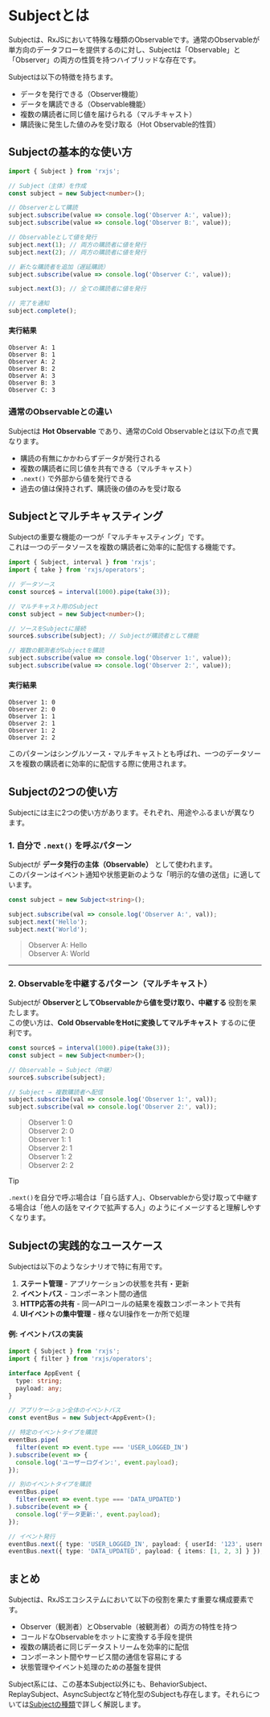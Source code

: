 # Subjectとは

Subjectは、RxJSにおいて特殊な種類のObservableです。通常のObservableが単方向のデータフローを提供するのに対し、Subjectは「Observable」と「Observer」の両方の性質を持つハイブリッドな存在です。

Subjectは以下の特徴を持ちます。

- データを発行できる（Observer機能）
- データを購読できる（Observable機能）
- 複数の購読者に同じ値を届けられる（マルチキャスト）
- 購読後に発生した値のみを受け取る（Hot Observable的性質）


## Subjectの基本的な使い方

```ts
import { Subject } from 'rxjs';

// Subject（主体）を作成
const subject = new Subject<number>();

// Observerとして購読
subject.subscribe(value => console.log('Observer A:', value));
subject.subscribe(value => console.log('Observer B:', value));

// Observableとして値を発行
subject.next(1); // 両方の購読者に値を発行
subject.next(2); // 両方の購読者に値を発行

// 新たな購読者を追加（遅延購読）
subject.subscribe(value => console.log('Observer C:', value));

subject.next(3); // 全ての購読者に値を発行

// 完了を通知
subject.complete();
```

#### 実行結果
```
Observer A: 1
Observer B: 1
Observer A: 2
Observer B: 2
Observer A: 3
Observer B: 3
Observer C: 3
```

### 通常のObservableとの違い

Subjectは **Hot Observable** であり、通常のCold Observableとは以下の点で異なります。

- 購読の有無にかかわらずデータが発行される
- 複数の購読者に同じ値を共有できる（マルチキャスト）
- `.next()` で外部から値を発行できる
- 過去の値は保持されず、購読後の値のみを受け取る


## Subjectとマルチキャスティング

Subjectの重要な機能の一つが「マルチキャスティング」です。  
これは一つのデータソースを複数の購読者に効率的に配信する機能です。

```ts
import { Subject, interval } from 'rxjs';
import { take } from 'rxjs/operators';

// データソース
const source$ = interval(1000).pipe(take(3));

// マルチキャスト用のSubject
const subject = new Subject<number>();

// ソースをSubjectに接続
source$.subscribe(subject); // Subjectが購読者として機能

// 複数の観測者がSubjectを購読
subject.subscribe(value => console.log('Observer 1:', value));
subject.subscribe(value => console.log('Observer 2:', value));
```

#### 実行結果
```
Observer 1: 0
Observer 2: 0
Observer 1: 1
Observer 2: 1
Observer 1: 2
Observer 2: 2
```

このパターンはシングルソース・マルチキャストとも呼ばれ、一つのデータソースを複数の購読者に効率的に配信する際に使用されます。


## Subjectの2つの使い方

Subjectには主に2つの使い方があります。それぞれ、用途やふるまいが異なります。

### 1. 自分で `.next()` を呼ぶパターン

Subjectが **データ発行の主体（Observable）** として使われます。  
このパターンはイベント通知や状態更新のような「明示的な値の送信」に適しています。

```ts
const subject = new Subject<string>();

subject.subscribe(val => console.log('Observer A:', val));
subject.next('Hello');
subject.next('World');
```

> Observer A: Hello  
> Observer A: World

---

### 2. Observableを中継するパターン（マルチキャスト）

Subjectが **ObserverとしてObservableから値を受け取り、中継する** 役割を果たします。  
この使い方は、**Cold ObservableをHotに変換してマルチキャスト** するのに便利です。

```ts
const source$ = interval(1000).pipe(take(3));
const subject = new Subject<number>();

// Observable → Subject（中継）
source$.subscribe(subject);

// Subject → 複数購読者へ配信
subject.subscribe(val => console.log('Observer 1:', val));
subject.subscribe(val => console.log('Observer 2:', val));
```

> Observer 1: 0  
> Observer 2: 0  
> Observer 1: 1  
> Observer 2: 1  
> Observer 1: 2  
> Observer 2: 2

> [!TIP]
> `.next()`を自分で呼ぶ場合は「自ら話す人」、Observableから受け取って中継する場合は「他人の話をマイクで拡声する人」のようにイメージすると理解しやすくなります。


## Subjectの実践的なユースケース

Subjectは以下のようなシナリオで特に有用です。

1. **ステート管理** - アプリケーションの状態を共有・更新
2. **イベントバス** - コンポーネント間の通信
3. **HTTP応答の共有** - 同一APIコールの結果を複数コンポーネントで共有
4. **UIイベントの集中管理** - 様々なUI操作を一か所で処理

#### 例: イベントバスの実装
```ts
import { Subject } from 'rxjs';
import { filter } from 'rxjs/operators';

interface AppEvent {
  type: string;
  payload: any;
}

// アプリケーション全体のイベントバス
const eventBus = new Subject<AppEvent>();

// 特定のイベントタイプを購読
eventBus.pipe(
  filter(event => event.type === 'USER_LOGGED_IN')
).subscribe(event => {
  console.log('ユーザーログイン:', event.payload);
});

// 別のイベントタイプを購読
eventBus.pipe(
  filter(event => event.type === 'DATA_UPDATED')
).subscribe(event => {
  console.log('データ更新:', event.payload);
});

// イベント発行
eventBus.next({ type: 'USER_LOGGED_IN', payload: { userId: '123', username: 'test_user' } });
eventBus.next({ type: 'DATA_UPDATED', payload: { items: [1, 2, 3] } });
```

## まとめ

Subjectは、RxJSエコシステムにおいて以下の役割を果たす重要な構成要素です。

- Observer（観測者）とObservable（被観測者）の両方の特性を持つ
- コールドなObservableをホットに変換する手段を提供
- 複数の購読者に同じデータストリームを効率的に配信
- コンポーネント間やサービス間の通信を容易にする
- 状態管理やイベント処理のための基盤を提供

Subject系には、この基本Subject以外にも、BehaviorSubject、ReplaySubject、AsyncSubjectなど特化型のSubjectも存在します。それらについては[Subjectの種類](./types-of-subject.md)で詳しく解説します。